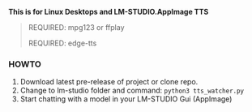
**This is for Linux Desktops and LM-STUDIO.AppImage TTS**

> REQUIRED: mpg123 or ffplay
> 
> REQUIRED: edge-tts

### HOWTO

1. Download latest pre-release of project or clone repo.
2. Change to lm-studio folder and command: `python3 tts_watcher.py`
3. Start chatting with a model in your LM-STUDIO Gui (AppImage)


